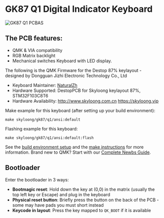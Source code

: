 # GK87 Q1 Digital Indicator Keyboard

![GK87 Q1 PCBAS](https://i.imgur.com/ckupRBGh.jpeg)

## The PCB features:
* QMK & VIA compatibility
* RGB Matrix backlight
* Mechanical switches Keyboard with LED display.


The following is the QMK Firmware for the Destop 87% keylayout -  designed by Dongguan Jizhi Electronic Technology Co., Ltd

* Keyboard Maintainer: [NaturalZh](https://github.com/NaturalZh)
* Hardware Supported: DestopPCB for Skyloong keylayout 87%, STM32F103C8T6
* Hardware Availability: http://www.skyloong.com.cn  https://skyloong.vip

Make example for this keyboard (after setting up your build environment):

    make skyloong/gk87/q1/ansi:default

Flashing example for this keyboard:

    make skyloong/gk87/q1/ansi:default:flash

See the [build environment setup](https://docs.qmk.fm/#/getting_started_build_tools) and the [make instructions](https://docs.qmk.fm/#/getting_started_make_guide) for more information. Brand new to QMK? Start with our [Complete Newbs Guide](https://docs.qmk.fm/#/newbs).

## Bootloader

Enter the bootloader in 3 ways:

* **Bootmagic reset**: Hold down the key at (0,0) in the matrix (usually the top left key or Escape) and plug in the keyboard
* **Physical reset button**: Briefly press the button on the back of the PCB - some may have pads you must short instead
* **Keycode in layout**: Press the key mapped to `QK_BOOT` if it is available
